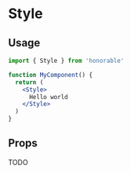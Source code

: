 # Style

## Usage

```jsx
import { Style } from 'honorable'

function MyComponent() {
  return (
    <Style>
      Hello world
    </Style>
  )
}
```

## Props

TODO
